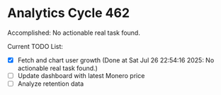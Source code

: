 # Analytics Cycle 462

Accomplished: No actionable real task found.

Current TODO List:

- [x] Fetch and chart user growth  (Done at Sat Jul 26 22:54:16 2025: No actionable real task found.)
- [ ] Update dashboard with latest Monero price
- [ ] Analyze retention data